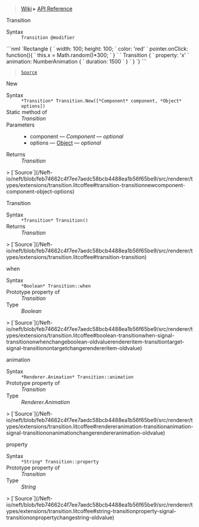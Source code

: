 > [Wiki](Home) ▸ [API Reference](API-Reference)

Transition
<dl><dt>Syntax</dt><dd><code>Transition @modifier</code></dd></dl>
```nml
`Rectangle {
`   width: 100; height: 100;
`   color: 'red'
`   pointer.onClick: function(){
`       this.x = Math.random()*300;
`   }
`
`   Transition {
`       property: 'x'
`       animation: NumberAnimation {
`           duration: 1500
`       }
`   }
`}
```

> [`Source`](/Neft-io/neft/blob/feb74662c4f7ee7aedc58bcb4488ea1b56f65be9/src/renderer/types/extensions/transition.litcoffee#transition-modifier)

New
<dl><dt>Syntax</dt><dd><code>&#x2A;Transition&#x2A; Transition.New([&#x2A;Component&#x2A; component, &#x2A;Object&#x2A; options])</code></dd><dt>Static method of</dt><dd><i>Transition</i></dd><dt>Parameters</dt><dd><ul><li>component — <i>Component</i> — <i>optional</i></li><li>options — <a href="/Neft-io/neft/wiki/Utils-API.md#boolean-isobjectany-value">Object</a> — <i>optional</i></li></ul></dd><dt>Returns</dt><dd><i>Transition</i></dd></dl>
> [`Source`](/Neft-io/neft/blob/feb74662c4f7ee7aedc58bcb4488ea1b56f65be9/src/renderer/types/extensions/transition.litcoffee#transition-transitionnewcomponent-component-object-options)

Transition
<dl><dt>Syntax</dt><dd><code>&#x2A;Transition&#x2A; Transition()</code></dd><dt>Returns</dt><dd><i>Transition</i></dd></dl>
> [`Source`](/Neft-io/neft/blob/feb74662c4f7ee7aedc58bcb4488ea1b56f65be9/src/renderer/types/extensions/transition.litcoffee#transition-transition)

when
<dl><dt>Syntax</dt><dd><code>&#x2A;Boolean&#x2A; Transition::when</code></dd><dt>Prototype property of</dt><dd><i>Transition</i></dd><dt>Type</dt><dd><i>Boolean</i></dd></dl>
> [`Source`](/Neft-io/neft/blob/feb74662c4f7ee7aedc58bcb4488ea1b56f65be9/src/renderer/types/extensions/transition.litcoffee#boolean-transitionwhen-signal-transitiononwhenchangeboolean-oldvaluerendereritem-transitiontarget-signal-transitionontargetchangerendereritem-oldvalue)

animation
<dl><dt>Syntax</dt><dd><code>&#x2A;Renderer.Animation&#x2A; Transition::animation</code></dd><dt>Prototype property of</dt><dd><i>Transition</i></dd><dt>Type</dt><dd><i>Renderer.Animation</i></dd></dl>
> [`Source`](/Neft-io/neft/blob/feb74662c4f7ee7aedc58bcb4488ea1b56f65be9/src/renderer/types/extensions/transition.litcoffee#rendereranimation-transitionanimation-signal-transitiononanimationchangerendereranimation-oldvalue)

property
<dl><dt>Syntax</dt><dd><code>&#x2A;String&#x2A; Transition::property</code></dd><dt>Prototype property of</dt><dd><i>Transition</i></dd><dt>Type</dt><dd><i>String</i></dd></dl>
> [`Source`](/Neft-io/neft/blob/feb74662c4f7ee7aedc58bcb4488ea1b56f65be9/src/renderer/types/extensions/transition.litcoffee#string-transitionproperty-signal-transitiononpropertychangestring-oldvalue)

